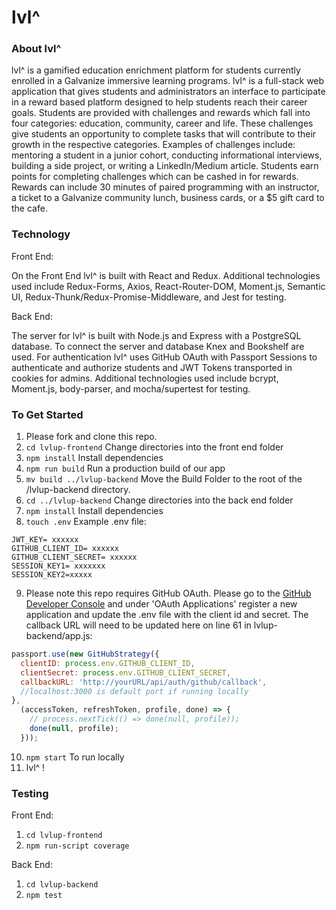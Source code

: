 # lvl^

### About lvl^
lvl^ is a gamified education enrichment platform for students currently enrolled in a Galvanize immersive learning programs.  lvl^ is a full-stack web application that gives students and administrators an interface to participate in a reward based platform designed to help students reach their career goals.  Students are provided with challenges and rewards which fall into four categories: education, community, career and life.  These challenges give students an opportunity to complete tasks that will contribute to their growth in the respective categories. Examples of challenges include: mentoring a student in a junior cohort, conducting informational interviews, building a side project, or writing a LinkedIn/Medium article. Students earn points for completing challenges which can be cashed in for rewards. Rewards can include 30 minutes of paired programming with an instructor, a ticket to a Galvanize community lunch, business cards, or a $5 gift card to the cafe.

### Technology

Front End:

On the Front End lvl^ is built with React and Redux. Additional technologies used include Redux-Forms, Axios, React-Router-DOM, Moment.js, Semantic UI, Redux-Thunk/Redux-Promise-Middleware, and Jest for testing.

Back End:

The server for lvl^ is built with Node.js and Express with a PostgreSQL database. To connect the server and database Knex and Bookshelf are used. For authentication lvl^ uses GitHub OAuth with Passport Sessions to authenticate and authorize students and JWT Tokens transported in cookies for admins. Additional technologies used include bcrypt, Moment.js, body-parser, and mocha/supertest for testing.

### To Get Started
1. Please fork and clone this repo.
2. `cd lvlup-frontend` Change directories into the front end folder
3. `npm install` Install dependencies
4. `npm run build` Run a production build of our app
5. `mv build ../lvlup-backend` Move the Build Folder to the root of the /lvlup-backend directory.
6. `cd ../lvlup-backend` Change directories into the back end folder
7. `npm install` Install dependencies
8. `touch .env` Example .env file:
```
JWT_KEY= xxxxxx
GITHUB_CLIENT_ID= xxxxxx
GITHUB_CLIENT_SECRET= xxxxxx
SESSION_KEY1= xxxxxxx
SESSION_KEY2=xxxxx
```
9. Please note this repo requires GitHub OAuth. Please go to the [GitHub Developer Console](https://github.com/settings/developers) and under 'OAuth Applications' register a new application and update the .env file with the client id and secret. The callback URL will need to be updated here on line 61 in lvlup-backend/app.js:

```JavaScript
passport.use(new GitHubStrategy({
  clientID: process.env.GITHUB_CLIENT_ID,
  clientSecret: process.env.GITHUB_CLIENT_SECRET,
  callbackURL: 'http://yourURL/api/auth/github/callback',
  //localhost:3000 is default port if running locally
},
  (accessToken, refreshToken, profile, done) => {
    // process.nextTick(() => done(null, profile));
    done(null, profile);
  }));
```
10. `npm start` To run locally
11. lvl^ !

### Testing

Front End:
1. `cd lvlup-frontend`
2. `npm run-script coverage`

Back End:
1. `cd lvlup-backend`
2. `npm test`
